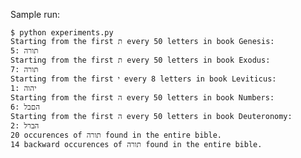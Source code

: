 Sample run:
   
    $ python experiments.py 
    Starting from the first ת every 50 letters in book Genesis:
    5: תורה
    Starting from the first ת every 50 letters in book Exodus:
    7: תורה
    Starting from the first י every 8 letters in book Leviticus:
    1: יהוה
    Starting from the first ה every 50 letters in book Numbers:
    6: הםבל
    Starting from the first ה every 50 letters in book Deuteronomy:
    2: הברל
    20 occurences of תורה found in the entire bible.
    14 backward occurences of תורה found in the entire bible.

